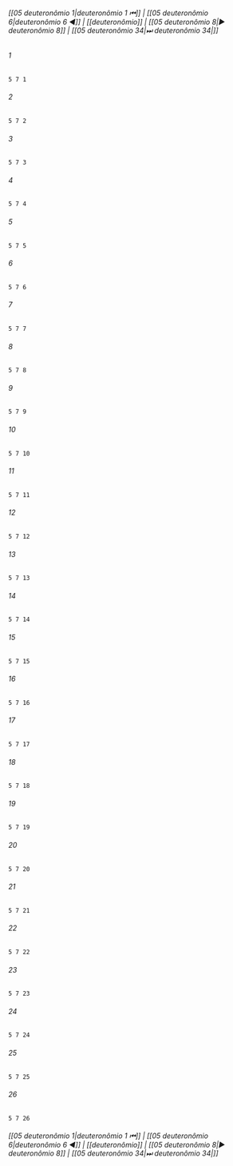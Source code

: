 
###### [[05 deuteronômio 1|deuteronômio 1 ⏮]] | [[05 deuteronômio 6|deuteronômio 6 ◀]] | [[deuteronômio]] | [[05 deuteronômio 8|▶ deuteronômio 8]] | [[05 deuteronômio 34|⏭ deuteronômio 34|]]

###### 1
``` verse
5 7 1 
```
###### 2
``` verse
5 7 2 
```
###### 3
``` verse
5 7 3 
```
###### 4
``` verse
5 7 4 
```
###### 5
``` verse
5 7 5 
```
###### 6
``` verse
5 7 6 
```
###### 7
``` verse
5 7 7 
```
###### 8
``` verse
5 7 8 
```
###### 9
``` verse
5 7 9 
```
###### 10
``` verse
5 7 10 
```
###### 11
``` verse
5 7 11 
```
###### 12
``` verse
5 7 12 
```
###### 13
``` verse
5 7 13 
```
###### 14
``` verse
5 7 14 
```
###### 15
``` verse
5 7 15 
```
###### 16
``` verse
5 7 16 
```
###### 17
``` verse
5 7 17 
```
###### 18
``` verse
5 7 18 
```
###### 19
``` verse
5 7 19 
```
###### 20
``` verse
5 7 20 
```
###### 21
``` verse
5 7 21 
```
###### 22
``` verse
5 7 22 
```
###### 23
``` verse
5 7 23 
```
###### 24
``` verse
5 7 24 
```
###### 25
``` verse
5 7 25 
```
###### 26
``` verse
5 7 26 
```

###### [[05 deuteronômio 1|deuteronômio 1 ⏮]] | [[05 deuteronômio 6|deuteronômio 6 ◀]] | [[deuteronômio]] | [[05 deuteronômio 8|▶ deuteronômio 8]] | [[05 deuteronômio 34|⏭ deuteronômio 34|]]

